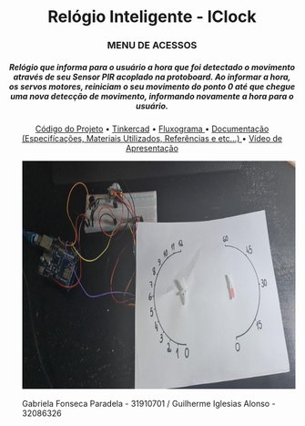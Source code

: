 <h1 align="center"> Relógio Inteligente - IClock </h1>
<H3 align="center"> MENU DE ACESSOS </h3>
<H5 align="center"> Relógio que informa 
para o usuário a hora que foi detectado o movimento através de seu Sensor PIR acoplado 
na protoboard. Ao informar a hora, os servos motores, reiniciam o seu 
movimento do ponto 0 até que chegue uma nova detecção de movimento, informando 
novamente a hora para o usuário.</h5>

<p align="center">
<a href="https://github.com/gabs-iii/IClock/blob/main/C%C3%B3digo.txt"> Código do Projeto</a> •
<a href="https://github.com/gabs-iii/IClock/blob/main/Diagrama.png"> Tinkercad</a> •
<a href="https://github.com/gabs-iii/IClock/blob/main/Fluxograma_1.png"> Fluxograma </a>•
<a href="https://github.com/gabs-iii/IClock/blob/main/Trabalho_Objetos_Inteligentes_Conectados.pdf"> Documentação (Especifícações, Materiais Utilizados, Referências e etc...) </a>•
<a href="https://www.youtube.com/watch?v=gqFMDKGjRvU"> Vídeo de Apresentação</a>  

 <ul>
  <p align="center">
  <img src="projeto.jpeg" width="512" height="400" >
    
    
 <p> Gabriela Fonseca Paradela - 31910701 /
     Guilherme Iglesias Alonso - 32086326
  
</p>
